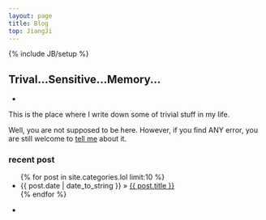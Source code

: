 ```yaml
---
layout: page
title: Blog
top: JiangJi
---
```

{% include JB/setup %}

## Trival...Sensitive...Memory...
-

This is the place where I write down some of trivial stuff in my life.

Well, you are not supposed to be here. However, if you find ANY error, you are still welcome to [tell me](/about.html) about it. 

### recent post

<ul class="posts">
  {% for post in site.categories.lol limit:10 %}
    <li><span>{{ post.date | date_to_string }}</span> &raquo; <a href="{{ BASE_PATH }}{{ post.url }}">{{ post.title }}</a></li>
  {% endfor %}
</ul>

-
